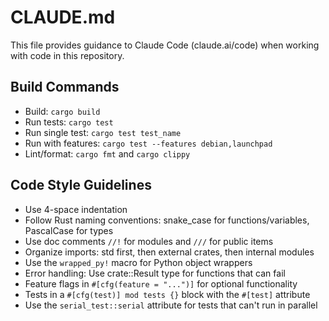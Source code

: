# CLAUDE.md

This file provides guidance to Claude Code (claude.ai/code) when working with code in this repository.

## Build Commands
- Build: `cargo build`
- Run tests: `cargo test`
- Run single test: `cargo test test_name`
- Run with features: `cargo test --features debian,launchpad`
- Lint/format: `cargo fmt` and `cargo clippy`

## Code Style Guidelines
- Use 4-space indentation
- Follow Rust naming conventions: snake_case for functions/variables, PascalCase for types
- Use doc comments `//!` for modules and `///` for public items
- Organize imports: std first, then external crates, then internal modules
- Use the `wrapped_py!` macro for Python object wrappers
- Error handling: Use crate::Result<T> type for functions that can fail
- Feature flags in `#[cfg(feature = "...")]` for optional functionality
- Tests in a `#[cfg(test)] mod tests {}` block with the `#[test]` attribute
- Use the `serial_test::serial` attribute for tests that can't run in parallel